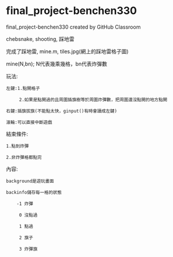 # final_project-benchen330
final_project-benchen330 created by GitHub Classroom

chebsnake, shooting, 踩地雷

完成了踩地雷, mine.m, tiles.jpg(網上的踩地雷格子圖)

mine(N,bn); N代表幾乘幾格，bn代表炸彈數

玩法:

    左鍵:1.點開格子
        
         2.如果是點開過的且周圍插旗樹等於周圍炸彈數，把周圍還沒點開的地方點開
    
    右鍵:插旗拔旗(不能點太快，ginput()有時會讀成左鍵)
    
    滾輪:可以直接中斷遊戲
  
結束條件:

    1.點到炸彈
    
    2.非炸彈格都點完
  
內容:

    background是遊玩畫面
    
    backinfo儲存每一格的狀態
    
        -1 炸彈
        
         0 沒點過
         
         1 點過
         
         2 旗子
         
         3 炸彈旗
    
    
    
    
        
    
  
  
  
